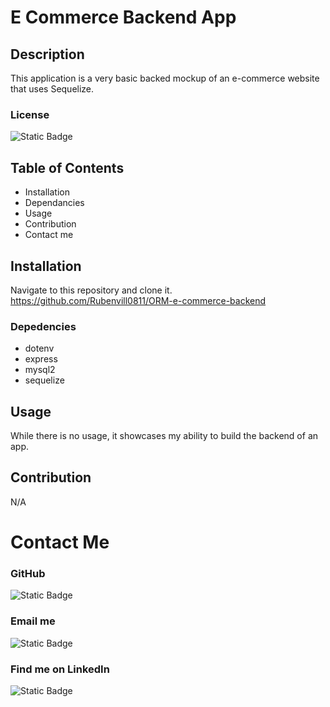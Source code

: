 # E Commerce Backend App

## Description

This application is a very basic backed mockup of an e-commerce website that uses Sequelize.

### License

![Static Badge](https://img.shields.io/badge/License-MIT-white?style=plastic)

## Table of Contents

- Installation
- Dependancies
- Usage
- Contribution
- Contact me

## Installation

Navigate to this repository and clone it. https://github.com/Rubenvill0811/ORM-e-commerce-backend

### Depedencies

- dotenv
- express
- mysql2
- sequelize

## Usage

While there is no usage, it showcases my ability to build the backend of an app.

## Contribution

N/A

# Contact Me

### GitHub

![Static Badge](https://img.shields.io/badge/GitHub-rubenvill0811-white?style=for-the-badge&logo=GitHub)

### Email me

![Static Badge](https://img.shields.io/badge/Email-rubenvill0811%40gmail.com-white?style=for-the-badge&logo=gmail)

### Find me on LinkedIn

![Static Badge](https://img.shields.io/badge/LinkedIn-Rubenvill0811-white?style=for-the-badge&logo=LinkedIn)
